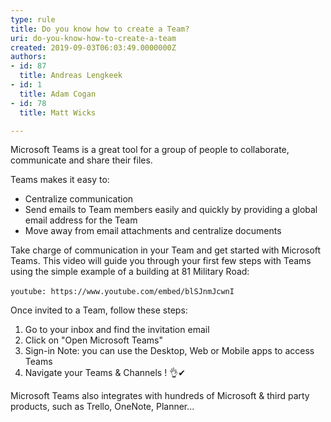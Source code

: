 ```yaml
---
type: rule
title: Do you know how to create a Team?
uri: do-you-know-how-to-create-a-team
created: 2019-09-03T06:03:49.0000000Z
authors:
- id: 87
  title: Andreas Lengkeek
- id: 1
  title: Adam Cogan
- id: 78
  title: Matt Wicks

---
```


​​​​​​Microsoft Teams is a great tool for a group of people to collaborate, communicate and share their files. 



Teams makes it easy to:


- ​​Centralize communication
- Send emails to Team members easily and quickly by providing a global email address for the Team
- Move away from email attachments and centralize documents


 
Take charge of communication in your Team and get started with Microsoft Teams. This video will guide you through your first few steps with Teams using the simple example of a building at 81 Military Road​:


`youtube: https://www.youtube.com/embed/blSJnmJcwnI`
 
 ​




Once invited to a Team, follow these steps:


1. ​Go to your inbox and find the invitation email
2. Click on "Open Microsoft Teams"
3. Sign-in
Note: you can use the Desktop, Web or Mobile apps to access Teams
4. Navigate your Teams & Channels ! ​👌✔





Microsoft Teams also integrates with hundreds of Microsoft & third party products, such as Trello, OneNote, Planner...
​
